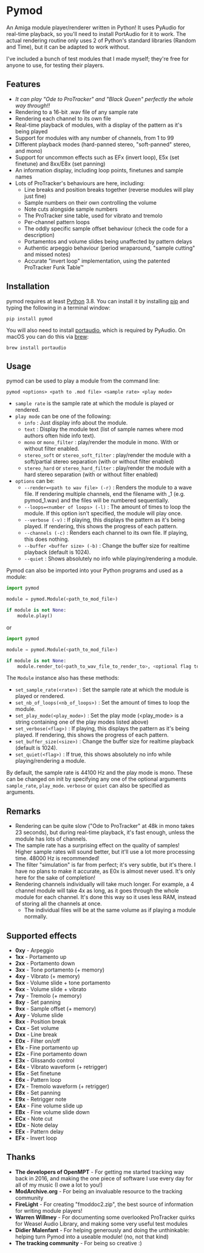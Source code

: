 # Pymod
An Amiga module player/renderer written in Python! It uses PyAudio for real-time playback, so you'll need to install PortAudio for it to work. The actual rendering routine only uses 2 of Python's standard libraries (Random and Time), but it can be adapted to work without.

I've included a bunch of test modules that I made myself; they're free for anyone to use, for testing their players.

## Features
* *It can play "Ode to ProTracker" and "Black Queen" perfectly the whole way through!!*
* Rendering to a 16-bit .wav file of any sample rate
* Rendering each channel to its own file
* Real-time playback of modules, with a display of the pattern as it's being played
* Support for modules with any number of channels, from 1 to 99
* Different playback modes (hard-panned stereo, "soft-panned" stereo, and mono)
* Support for uncommon effects such as EFx (invert loop), E5x (set finetune) and 8xx/E8x (set panning)
* An information display, including loop points, finetunes and sample names
* Lots of ProTracker's behaviours are here, including:
    * Line breaks and position breaks together (reverse modules will play just fine)
    * Sample numbers on their own controlling the volume
    * Note cuts alongside sample numbers
    * The ProTracker sine table, used for vibrato and tremolo
    * Per-channel pattern loops
    * The oddly specific sample offset behaviour (check the code for a description)
    * Portamentos and volume slides being unaffected by pattern delays
    * Authentic arpeggio behaviour (period wraparound, "sample cutting" and missed notes)
    * Accurate "invert loop" implementation, using the patented ProTracker Funk Table&trade;

## Installation

pymod requires at least [Python](https://python.org) 3.8. You can install it by installing [pip](https://packaging.python.org/en/latest/tutorials/installing-packages/) and typing the following in a terminal window:

```console
pip install pymod
```

You will also need to install [portaudio](https://www.portaudio.com), which is required by PyAudio. On macOS you can do this via [brew](https://brew.sh):

```console
brew install portaudio
```

## Usage

pymod can be used to play a module from the command line:
```console
pymod <options> <path to .mod file> <sample rate> <play mode>
```

- `sample rate` is the sample rate at which the module is played or rendered.
- `play mode` can be one of the following:
    * `info` : Just display info about the module.
    * `text` : Display the module text (list of sample names where mod authors often hide info text).
    * `mono` or `mono_filter` : play/render the module in mono. With or without filter enabled.
    * `stereo_soft` or `stereo_soft_filter` : play/render the module with a soft/partial stereo separation (with or without filter enabled)
    * `stereo_hard` or `stereo_hard_filter` : play/render the module with a hard stereo separation (with or without filter enabled)
- `options` can be:
    * `--render=<path to wav file> (-r)` : Renders the module to a wave file. If rendering multiple channels, end the filename with _1 (e.g. pymod_1.wav) and the files will be numbered sequentially.
    * `--loops=<number of loops> (-l)` : The amount of times to loop the module. If this option isn't specified, the module will play once.
    * `--verbose (-v)` : If playing, this displays the pattern as it's being played. If rendering, this shows the progress of each pattern.
    * `--channels (-c)` : Renders each channel to its own file. If playing, this does nothing.
    * `--buffer <buffer size> (-b)` : Change the buffer size for realtime playback (default is 1024).
    * `--quiet` : Shows absolutely no info while playing/rendering a module.

Pymod can also be imported into your Python programs and used as a module:

```python
import pymod

module = pymod.Module(<path_to_mod_file>)

if module is not None:
    module.play()
```

or

```python
import pymod

module = pymod.Module(<path_to_mod_file>)

if module is not None:
    module.render_to(<path_to_wav_file_to_render_to>, <optional flag to render channels separately>)
```

The `Module` instance also has these methods:

- `set_sample_rate(<rate>)` : Set the sample rate at which the module is played or rendered.
- `set_nb_of_loops(<nb_of_loops>)` : Set the amount of times to loop the module.
- `set_play_mode(<play_mode>)` : Set the play mode (<play_mode> is a string containing one of the play modes listed above)
- `set_verbose(<flag>)` : If playing, this displays the pattern as it's being played. If rendering, this shows the progress of each pattern.
- `set_buffer_size(<size>)` : Change the buffer size for realtime playback (default is 1024).
- `set_quiet(<flag>)` : If true, this shows absolutely no info while playing/rendering a module.

By default, the sample rate is 44100 Hz and the play mode is mono. These can be changed on init by specifying any one of the optional arguments `sample_rate`, `play_mode`. `verbose` or `quiet` can also be specified as arguments.

## Remarks
* Rendering can be quite slow ("Ode to ProTracker" at 48k in mono takes 23 seconds), but during real-time playback, it's fast enough, unless the module has lots of channels.
* The sample rate has a surprising effect on the quality of samples! Higher sample rates will sound better, but it'll use a lot more processing time. 48000 Hz is recommended!
* The filter "simulation" is far from perfect; it's very subtle, but it's there. I have no plans to make it accurate, as E0x is almost never used. It's only here for the sake of completion!
* Rendering channels individually will take much longer. For example, a 4 channel module will take 4x as long, as it goes through the whole module for each channel. It's done this way so it uses less RAM, instead of storing all the channels at once.
	* The individual files will be at the same volume as if playing a module normally.

## Supported effects
* **0xy** - Arpeggio
* **1xx** - Portamento up
* **2xx** - Portamento down
* **3xx** - Tone portamento (+ memory)
* **4xy** - Vibrato (+ memory)
* **5xx** - Volume slide + tone portamento
* **6xx** - Volume slide + vibrato
* **7xy** - Tremolo (+ memory)
* **8xy** - Set panning
* **9xx** - Sample offset (+ memory)
* **Axy** - Volume slide
* **Bxx** - Position break
* **Cxx** - Set volume
* **Dxx** - Line break
* **E0x** - Filter on/off
* **E1x** - Fine portamento up
* **E2x** - Fine portamento down
* **E3x** - Glissando control
* **E4x** - Vibrato waveform (+ retrigger)
* **E5x** - Set finetune
* **E6x** - Pattern loop
* **E7x** - Tremolo waveform (+ retrigger)
* **E8x** - Set panning
* **E9x** - Retrigger note
* **EAx** - Fine volume slide up
* **EBx** - Fine volume slide down
* **ECx** - Note cut
* **EDx** - Note delay
* **EEx** - Pattern delay
* **EFx** - Invert loop

## Thanks
* **The developers of OpenMPT** - For getting me started tracking way back in 2016, and making the one piece of software I use every day for all of my music (I owe a lot to you!)
* **ModArchive.org** - For being an invaluable resource to the tracking community
* **FireLight** - For creating "fmoddoc2.zip", the best source of information for writing module players!
* **Warren Willmey** - For documenting some overlooked ProTracker quirks for Weasel Audio Library, and making some very useful test modules
* **Didier Malenfant** - For helping generously and doing the unthinkable: helping turn Pymod into a useable module! (no, not that kind)
* **The tracking community** - For being so creative :)
